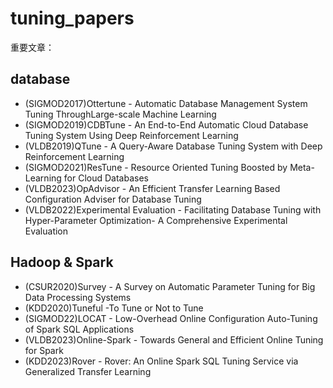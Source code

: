 # tuning_papers

重要文章：

## database
+ (SIGMOD2017)Ottertune - Automatic Database Management System Tuning ThroughLarge-scale Machine Learning
+ (SIGMOD2019)CDBTune - An End-to-End Automatic Cloud Database Tuning System Using Deep Reinforcement Learning
+ (VLDB2019)QTune - A Query-Aware Database Tuning System with Deep Reinforcement Learning
+ (SIGMOD2021)ResTune - Resource Oriented Tuning Boosted by Meta-Learning for Cloud Databases
+ (VLDB2023)OpAdvisor - An Efficient Transfer Learning Based Configuration Adviser for Database Tuning
+ (VLDB2022)Experimental Evaluation - Facilitating Database Tuning with Hyper-Parameter Optimization- A Comprehensive Experimental Evaluation

## Hadoop & Spark
+ (CSUR2020)Survey - A Survey on Automatic Parameter Tuning for Big Data Processing Systems
+ (KDD2020)Tuneful -To Tune or Not to Tune
+ (SIGMOD22)LOCAT - Low-Overhead Online Configuration Auto-Tuning of Spark SQL Applications
+ (VLDB2023)Online-Spark - Towards General and Efficient Online Tuning for Spark
+ (KDD2023)Rover - Rover: An Online Spark SQL Tuning Service via Generalized Transfer Learning